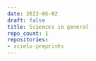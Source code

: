 ```yaml
---
date: 2022-06-02
draft: false
title: Sciences in general
repo_count: 1
repositories:
- scielo-preprints
---
```



